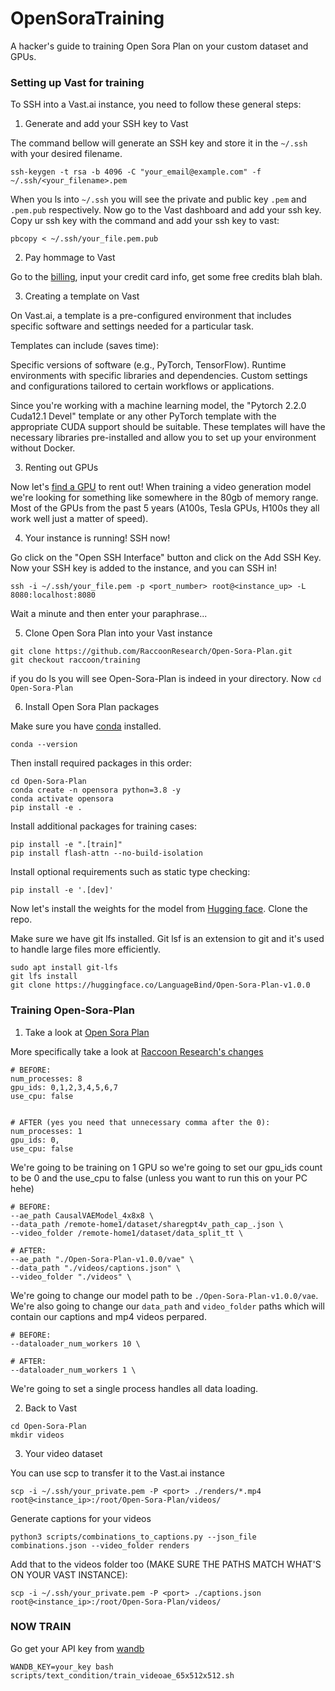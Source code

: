 # OpenSoraTraining
A hacker's guide to training Open Sora Plan on your custom dataset and GPUs.

### Setting up Vast for training

To SSH into a Vast.ai instance, you need to follow these general steps:

1) Generate and add your SSH key to Vast

The command bellow will generate an SSH key and store it in the ```~/.ssh``` with your desired filename.

```
ssh-keygen -t rsa -b 4096 -C "your_email@example.com" -f ~/.ssh/<your_filename>.pem
```

When you ls into ```~/.ssh```  you will see the private and public key ```.pem``` and ```.pem.pub``` respectively.
Now go to the Vast dashboard and add your ssh key. Copy ur ssh key with the command and add your ssh key to vast:

```
pbcopy < ~/.ssh/your_file.pem.pub
```

2) Pay hommage to Vast

Go to the [billing](https://cloud.vast.ai/billing/), input your credit card info, get some free credits blah blah.

3) Creating a template on Vast

On Vast.ai, a template is a pre-configured environment that includes specific software and settings needed for a particular task. 

Templates can include (saves time):

Specific versions of software (e.g., PyTorch, TensorFlow).
Runtime environments with specific libraries and dependencies.
Custom settings and configurations tailored to certain workflows or applications.


Since you're working with a machine learning model, the "Pytorch 2.2.0 Cuda12.1 Devel" template or any other PyTorch template with the appropriate CUDA support should be suitable. These templates will have the necessary libraries pre-installed and allow you to set up your environment without Docker.


3) Renting out GPUs

Now let's [find a GPU](https://cloud.vast.ai/) to rent out! 
When training a video generation model we're looking for something like somewhere in the 80gb of memory range. Most of the GPUs from the past 5 years (A100s, Tesla GPUs, H100s they all work well just a matter of speed).

4) Your instance is running! SSH now!

Go click on the "Open SSH Interface" button and click on the Add SSH Key. Now your SSH key is added to the instance,
and you can SSH in!

```
ssh -i ~/.ssh/your_file.pem -p <port_number> root@<instance_up> -L 8080:localhost:8080
```

Wait a minute and then enter your paraphrase...

5) Clone Open Sora Plan into your Vast instance

```
git clone https://github.com/RaccoonResearch/Open-Sora-Plan.git
git checkout raccoon/training
```

if you do ls you will see Open-Sora-Plan is indeed in your directory. Now ```cd Open-Sora-Plan```

6) Install Open Sora Plan packages

Make sure you have [conda](https://www.anaconda.com/download) installed.
```
conda --version
```

Then install required packages in this order:
```
cd Open-Sora-Plan
conda create -n opensora python=3.8 -y
conda activate opensora
pip install -e .
```

Install additional packages for training cases:
```
pip install -e ".[train]"
pip install flash-attn --no-build-isolation
```

Install optional requirements such as static type checking:
```
pip install -e '.[dev]'
```

Now let's install the weights for the model from  [Hugging face](https://huggingface.co/LanguageBind/Open-Sora-Plan-v1.0.0/tree/main?clone=true). Clone the repo.

Make sure we have git lfs installed. Git lsf is an extension to git and it's used to handle large files more efficiently.
```
sudo apt install git-lfs
git lfs install
git clone https://huggingface.co/LanguageBind/Open-Sora-Plan-v1.0.0
```

### Training Open-Sora-Plan

1) Take a look at  [Open Sora Plan](https://github.com/RaccoonResearch/Open-Sora-Plan)

More specifically take a look at [Raccoon Research's changes](https://github.com/RaccoonResearch/Open-Sora-Plan/pull/1/files)

```
# BEFORE: 
num_processes: 8
gpu_ids: 0,1,2,3,4,5,6,7
use_cpu: false


# AFTER (yes you need that unnecessary comma after the 0):
num_processes: 1
gpu_ids: 0,
use_cpu: false
```

We're going to be training on 1 GPU so we're going to set our gpu_ids count to be 0 and the use_cpu to false (unless you want to run this on your PC hehe) 

```
# BEFORE: 
--ae_path CausalVAEModel_4x8x8 \
--data_path /remote-home1/dataset/sharegpt4v_path_cap_.json \
--video_folder /remote-home1/dataset/data_split_tt \

# AFTER:
--ae_path "./Open-Sora-Plan-v1.0.0/vae" \
--data_path "./videos/captions.json" \
--video_folder "./videos" \
```

We're going to change our model path to be ```./Open-Sora-Plan-v1.0.0/vae```. We're also going to change our 
```data_path``` and ```video_folder``` paths which will contain our captions and mp4 videos perpared.

```
# BEFORE: 
--dataloader_num_workers 10 \

# AFTER: 
--dataloader_num_workers 1 \
```

We're going to set a single process handles all data loading.

2) Back to Vast

```
cd Open-Sora-Plan
mkdir videos
```

3) Your video dataset

You can use scp to transfer it to the Vast.ai instance

```
scp -i ~/.ssh/your_private.pem -P <port> ./renders/*.mp4 root@<instance_ip>:/root/Open-Sora-Plan/videos/
```

Generate captions for your videos
```
python3 scripts/combinations_to_captions.py --json_file combinations.json --video_folder renders
```

Add that to the videos folder too (MAKE SURE THE PATHS MATCH WHAT'S ON YOUR VAST INSTANCE):
```
scp -i ~/.ssh/your_private.pem -P <port> ./captions.json root@<instance_ip>:/root/Open-Sora-Plan/videos/
```

### NOW TRAIN

Go get your API key from [wandb](https://wandb.ai/home)

```
WANDB_KEY=your_key bash scripts/text_condition/train_videoae_65x512x512.sh
```
